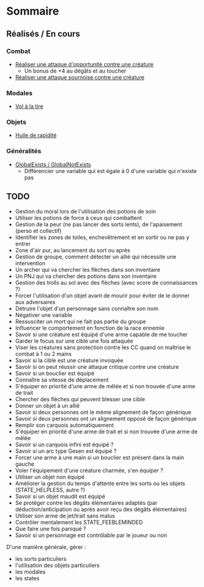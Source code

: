 # Sommaire

## Réalisés / En cours

### Combat
- [Réaliser une attaque d'opportunité contre une créature](/snippet/opportunityattack)
  - Un bonus de +4 au dégâts et au toucher
- [Réaliser une attaque sournoise contre une créature](/snippet/backstab)

### Modales
- [Vol à la tire](/snippet/canpickpocket)

### Objets
- [Huile de rapidité](/item/potion_haste)

### Généralités
- [GlobalExists / GlobalNotExists](/snippet/globalexists)
  - Différencier une variable qui est égale à 0 d'une variable qui n'existe pas



## TODO

* Gestion du moral lors de l'utilisation des potions de soin
* Utiliser les potions de force à ceux qui combattent
* Gestion de la peur (ne pas lancer des sorts lents), de l'apaisement (perso et collectif)
* Identifier les zones de toiles, enchevêtrement et en sortir ou ne pas y entrer
* Zone d'air pur, au lancement du sort ou après
* Gestion de groupe, comment détecter un allié qui nécessite une intervention
* Un archer qui va chercher les flèches dans son inventaire
* Un PNJ qui va chercher des potions dans son inventaire
* Gestion des trolls au sol avec des flèches (avec score de connaissances ?)
* Forcer l'utilisation d'un objet avant de mourir pour éviter de le donner aux adversaires
* Détruire l'objet d'un personnage sans connaître son nom
* Négativer une variable
* Ressusciter un mort qui ne fait pas partie du groupe
* Influencer le comportement en fonction de la race ennemie
* Savoir si une créature est équipé d'une arme capable de me toucher
* Garder le focus sur une cible une fois attaquée
* Viser les créatures sans protection contre les CC quand on maîtrise le combat à 1 ou 2 mains
* Savoir si la cible est une créature invoquée
* Savoir si on peut réussir une attaque critique contre une créature
* Savoir si un bouclier est équipé
* Connaître sa vitesse de déplacement
* S'équiper en priorité d'une arme de mêlée et si non trouvée d'une arme de trait
* Chercher des flèches qui peuvent blesser une cible
* Donner un objet à un allié
* Savoir si deux personnes ont le même alignement de façon générique
* Savoir si deux personnes ont un alignement opposé de façon générique
* Remplir son carquois automatiquement
* S'équiper en priorité d'une arme de trait et si non trouvée d'une arme de mêlée
* Savoir si un carquois infini est équipé ?
* Savoir si un arc type Gesen est équipé ?
* Forcer une arme à une main si un bouclier est présent dans la main gauche
* Voler l'équipement d'une créature charmée, s'en équiper ?
* Utiliser un objet non équipé
* Améliorer la gestion du temps d'attente entre les sorts ou les objets (STATE_HELPLESS, autre ?)
* Savoir si un objet maudit est équipé
* Se protéger contre les dégâts élémentaires adaptés (par déduction/anticipation ou après avoir reçu des dégâts élémentaires)
* Utiliser son arme de jet/trait sans malus
* Contrôler mentalement les STATE_FEEBLEMINDED
* Que faire une fois paniqué ?
* Savoir si un personnage est contrôlable par le joueur ou non

D'une manière générale, gérer :
- les sorts particuliers
- l'utilisation des objets particuliers
- les modales
- les states
